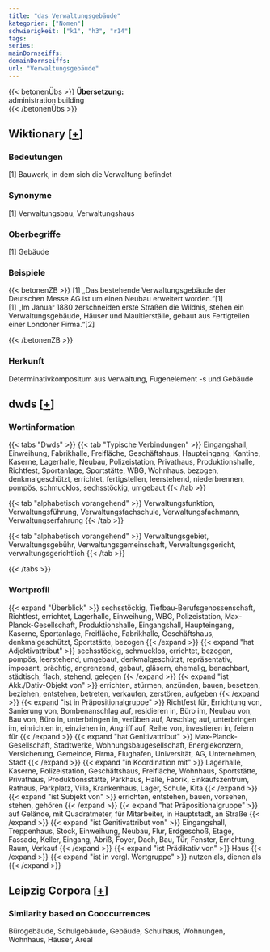 ```yaml
---
title: "das Verwaltungsgebäude"
kategorien: ["Nomen"]
schwierigkeit: ["k1", "h3", "r14"]
tags:
series:
mainDornseiffs:
domainDornseiffs:
url: "Verwaltungsgebäude"
---
```


{{< betonenÜbs >}}
**Übersetzung:**  
administration  building  
{{< /betonenÜbs >}}

## Wiktionary [[+](https://de.wiktionary.org/wiki/Verwaltungsgebäude)]

### Bedeutungen
[1] Bauwerk, in dem sich die Verwaltung befindet  

### Synonyme
[1] Verwaltungsbau, Verwaltungshaus  

### Oberbegriffe
[1] Gebäude  

### Beispiele
{{< betonenZB >}}
[1] „Das bestehende Verwaltungsgebäude der Deutschen Messe AG ist um einen Neubau erweitert worden.“[1]  
[1] „Im Januar 1880 zerschneiden erste Straßen die Wildnis, stehen ein Verwaltungsgebäude, Häuser und Maultierställe, gebaut aus Fertigteilen einer Londoner Firma.“[2]  

{{< /betonenZB >}}
### Herkunft
Determinativkompositum aus Verwaltung, Fugenelement -s und Gebäude  



## dwds [[+](https://www.dwds.de/wb/Verwaltungsgebäude)]

### Wortinformation
{{< tabs "Dwds" >}}
{{< tab "Typische Verbindungen" >}}
Eingangshall, Einweihung, Fabrikhalle, Freifläche, Geschäftshaus, Haupteingang, Kantine, Kaserne, Lagerhalle, Neubau, Polizeistation, Privathaus, Produktionshalle, Richtfest, Sportanlage, Sportstätte, WBG, Wohnhaus, bezogen, denkmalgeschützt, errichtet, fertigstellen, leerstehend, niederbrennen, pompös, schmucklos, sechsstöckig, umgebaut
{{< /tab >}}

{{< tab "alphabetisch vorangehend" >}}
Verwaltungsfunktion, Verwaltungsführung, Verwaltungsfachschule, Verwaltungsfachmann, Verwaltungserfahrung
{{< /tab >}}

{{< tab "alphabetisch vorangehend" >}}
Verwaltungsgebiet, Verwaltungsgebühr, Verwaltungsgemeinschaft, Verwaltungsgericht, verwaltungsgerichtlich
{{< /tab >}}

{{< /tabs >}}

### Wortprofil
{{< expand "Überblick" >}} sechsstöckig, Tiefbau-Berufsgenossenschaft, Richtfest, errichtet, Lagerhalle, Einweihung, WBG, Polizeistation, Max-Planck-Gesellschaft, Produktionshalle, Eingangshall, Haupteingang, Kaserne, Sportanlage, Freifläche, Fabrikhalle, Geschäftshaus, denkmalgeschützt, Sportstätte, bezogen {{< /expand >}}
{{< expand "hat Adjektivattribut" >}} sechsstöckig, schmucklos, errichtet, bezogen, pompös, leerstehend, umgebaut, denkmalgeschützt, repräsentativ, imposant, prächtig, angrenzend, gebaut, gläsern, ehemalig, benachbart, städtisch, flach, stehend, gelegen {{< /expand >}}
{{< expand "ist Akk./Dativ-Objekt von" >}} errichten, stürmen, anzünden, bauen, besetzen, beziehen, entstehen, betreten, verkaufen, zerstören, aufgeben {{< /expand >}}
{{< expand "ist in Präpositionalgruppe" >}} Richtfest für, Errichtung von, Sanierung von, Bombenanschlag auf, residieren in, Büro im, Neubau von, Bau von, Büro in, unterbringen in, verüben auf, Anschlag auf, unterbringen im, einrichten in, einziehen in, Angriff auf, Reihe von, investieren in, feiern für {{< /expand >}}
{{< expand "hat Genitivattribut" >}} Max-Planck-Gesellschaft, Stadtwerke, Wohnungsbaugesellschaft, Energiekonzern, Versicherung, Gemeinde, Firma, Flughafen, Universität, AG, Unternehmen, Stadt {{< /expand >}}
{{< expand "in Koordination mit" >}} Lagerhalle, Kaserne, Polizeistation, Geschäftshaus, Freifläche, Wohnhaus, Sportstätte, Privathaus, Produktionsstätte, Parkhaus, Halle, Fabrik, Einkaufszentrum, Rathaus, Parkplatz, Villa, Krankenhaus, Lager, Schule, Kita {{< /expand >}}
{{< expand "ist Subjekt von" >}} errichten, entstehen, bauen, vorsehen, stehen, gehören {{< /expand >}}
{{< expand "hat Präpositionalgruppe" >}} auf Gelände, mit Quadratmeter, für Mitarbeiter, in Hauptstadt, an Straße {{< /expand >}}
{{< expand "ist Genitivattribut von" >}} Eingangshall, Treppenhaus, Stock, Einweihung, Neubau, Flur, Erdgeschoß, Etage, Fassade, Keller, Eingang, Abriß, Foyer, Dach, Bau, Tür, Fenster, Errichtung, Raum, Verkauf {{< /expand >}}
{{< expand "ist Prädikativ von" >}} Haus {{< /expand >}}
{{< expand "ist in vergl. Wortgruppe" >}} nutzen als, dienen als {{< /expand >}}

## Leipzig Corpora [[+](https://corpora.uni-leipzig.de/en/res?word=Verwaltungsgebäude&corpusId=deu_newscrawl-public_2018)]


### Similarity based on Cooccurrences
Bürogebäude, Schulgebäude, Gebäude, Schulhaus, Wohnungen, Wohnhaus, Häuser, Areal

